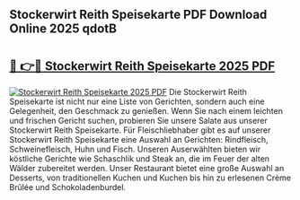 ## Stockerwirt Reith Speisekarte PDF Download Online 2025 qdotB

# <h2><a href="http://gc6k6f.nevu.top/?p=Stockerwirt+Reith+Speisekarte">🔗 👉🔴 Stockerwirt Reith Speisekarte 2025 PDF</a></h2>

[![Stockerwirt Reith Speisekarte 2025 PDF](https://i.imgur.com/dBaPXMq.png)](http://gc6k6f.nevu.top/?p=Stockerwirt+Reith+Speisekarte)
Die Stockerwirt Reith Speisekarte ist nicht nur eine Liste von Gerichten, sondern auch eine Gelegenheit, den Geschmack zu genießen. Wenn Sie nach einem leichten und frischen Gericht suchen, probieren Sie unsere Salate aus unserer Stockerwirt Reith Speisekarte. Für Fleischliebhaber gibt es auf unserer Stockerwirt Reith Speisekarte eine Auswahl an Gerichten: Rindfleisch, Schweinefleisch, Huhn und Fisch. Unseren Auserwählten bieten wir köstliche Gerichte wie Schaschlik und Steak an, die im Feuer der alten Wälder zubereitet werden. Unser Restaurant bietet eine große Auswahl an Desserts, von traditionellen Kuchen und Kuchen bis hin zu erlesenen Crème Brûlée und Schokoladenburdel.
